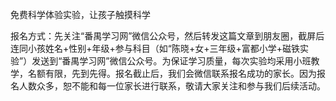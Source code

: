 免费科学体验实验，让孩子触摸科学



报名方式：先关注“番禺学习网”微信公众号，然后转发这篇文章到朋友圈，截屏后连同小孩姓名+性别+年级+参与科目（如“陈晓+女+三年级+富都小学+磁铁实验”）发送到“番禺学习网”微信公众号。为保证学习质量，每次实验均采用小班教学，名额有限，先到先得。报名截止后，我们会微信联系报名成功的家长。因为报名人数众多，恕不能和每一位家长进行联系，敬请大家关注和参与我们后续活动。

